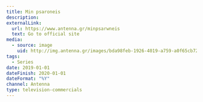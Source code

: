 ```yaml
---
title: Min psaroneis
description: 
externalLink:
  url: https://www.antenna.gr/minpsarwneis
  text: Go to official site
media:
  - source: image
    uid: http://img.antenna.gr/images/bda98feb-1926-4019-a759-a0f65cb727bd.jpg
tags: 
  - Series
date: 2019-01-01
dateFinish: 2020-01-01
dateFormat: "%Y"
channel: Antenna
type: television-commercials
---
```

